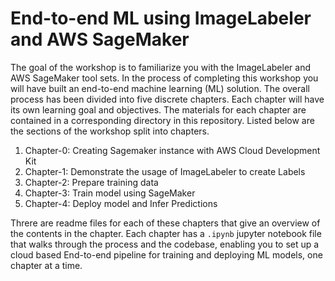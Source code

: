 # End-to-end ML using ImageLabeler and AWS SageMaker
The goal of the workshop is to familiarize you with the ImageLabeler and AWS SageMaker tool sets. In the process of completing this workshop you will have built an end-to-end machine learning (ML) solution. The overall process has been divided into five discrete chapters. Each chapter will have its own learning goal and objectives. The materials for each chapter are contained in a corresponding directory in this repository. Listed below are the sections of the workshop split into chapters.

1. Chapter-0: Creating Sagemaker instance with AWS Cloud Development Kit
2. Chapter-1: Demonstrate the usage of ImageLabeler to create Labels
3. Chapter-2: Prepare training data
4. Chapter-3: Train model using SageMaker
5. Chapter-4: Deploy model and Infer Predictions

Threre are readme files for each of these chapters that give an overview of the contents in the chapter. Each chapter has a `.ipynb` jupyter notebook file that walks through the process and the codebase, enabling you to set up a cloud based End-to-end pipeline for training and deploying ML models, one chapter at a time.